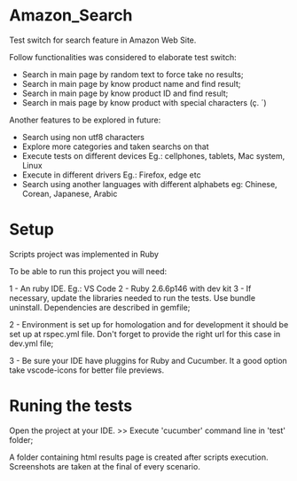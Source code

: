 
# Amazon_Search

Test switch for search feature in Amazon Web Site.

Follow functionalities was considered to elaborate test switch:

* Search in main page by random text to force take no results;
* Search in main page by know product name and find result;
* Search in main page by know product ID and find result;
* Search in mais page by know product with special characters (ç. ´)

Another features to be explored in future:

* Search using non utf8 characters
* Explore more categories and taken searchs on that
* Execute tests on different devices Eg.: cellphones, tablets, Mac system, Linux
* Execute in different drivers Eg.: Firefox, edge etc
* Search using another languages with different alphabets eg: Chinese, Corean, Japanese, Arabic

# Setup

Scripts project was implemented in Ruby

To be able to run this project you will need:

1 - An ruby IDE. Eg.: VS Code 2 - Ruby 2.6.6p146 with dev kit 3 - If necessary, update the libraries needed to run the tests. Use bundle uninstall. Dependencies are described in gemfile;

2 - Environment is set up for homologation and for development it should be set up at rspec.yml file. Don't forget to provide the right url for this case in dev.yml file;

3 - Be sure your IDE have pluggins for Ruby and Cucumber. It a good option take vscode-icons for better file previews.

# Runing the tests

Open the project at your IDE. >> Execute 'cucumber' command line in 'test' folder;

A folder containing html results page is created after scripts execution. Screenshots are taken at the final of every scenario.
